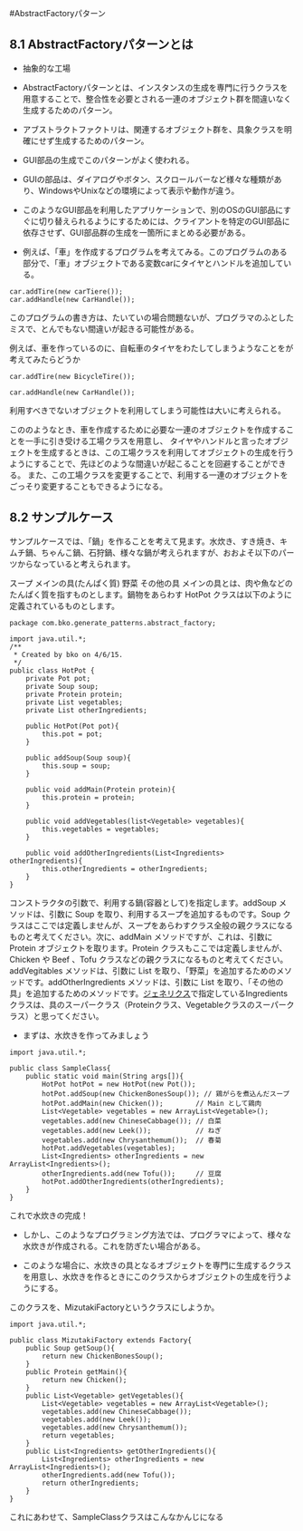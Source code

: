 #AbstractFactoryパターン

## 8.1 AbstractFactoryパターンとは

- 抽象的な工場
- AbstractFactoryパターンとは、インスタンスの生成を専門に行うクラスを用意することで、整合性を必要とされる一連のオブジェクト群を間違いなく生成するためのパターン。

- アブストラクトファクトリは、関連するオブジェクト群を、具象クラスを明確にせず生成するためのパターン。
- GUI部品の生成でこのパターンがよく使われる。
- GUIの部品は、ダイアログやボタン、スクロールバーなど様々な種類があり、WindowsやUnixなどの環境によって表示や動作が違う。

- このようなGUI部品を利用したアプリケーションで、別のOSのGUI部品にすぐに切り替えられるようにするためには、クライアントを特定のGUI部品に依存させず、GUI部品群の生成を一箇所にまとめる必要がある。


- 例えば、「車」を作成するプログラムを考えてみる。このプログラムのある部分で、「車」オブジェクトである変数carにタイヤとハンドルを追加している。


```
car.addTire(new carTiere());
car.addHandle(new CarHandle());
```

 このプログラムの書き方は、たいていの場合問題ないが、プログラマのふとしたミスで、とんでもない間違いが起きる可能性がある。
 
 例えば、車を作っているのに、自転車のタイヤをわたしてしまうようなことをが考えてみたらどうか
 
 ```
car.addTire(new BicycleTire());
 
car.addHandle(new CarHandle());

 ```
 
 利用すべきでないオブジェクトを利用してしまう可能性は大いに考えられる。
 
 こののようなとき、車を作成するために必要な一連のオブジェクトを作成することを一手に引き受ける工場クラスを用意し、
 タイヤやハンドルと言ったオブジェクトを生成するときは、この工場クラスを利用してオブジェクトの生成を行うようにすることで、先ほどのような間違いが起こることを回避することができる。
 また、この工場クラスを変更することで、利用する一連のオブジェクトをごっそり変更することもできるようになる。
 
 
 
## 8.2 サンプルケース
サンプルケースでは、「鍋」を作ることを考えて見ます。水炊き、すき焼き、キムチ鍋、ちゃんこ鍋、石狩鍋、様々な鍋が考えられますが、おおよそ以下のパーツからなっていると考えられます。

スープ
メインの具(たんぱく質)
野菜
その他の具
メインの具とは、肉や魚などのたんぱく質を指すものとします。鍋物をあらわす HotPot クラスは以下のように定義されているものとします。


```
package com.bko.generate_patterns.abstract_factory;

import java.util.*;
/**
 * Created by bko on 4/6/15.
 */
public class HotPot {
    private Pot pot;
    private Soup soup;
    private Protein protein;
    private List vegetables;
    private List otherIngredients;

    public HotPot(Pot pot){
        this.pot = pot;
    }

    public addSoup(Soup soup){
        this.soup = soup;
    }

    public void addMain(Protein protein){
        this.protein = protein;
    }

    public void addVegetables(list<Vegetable> vegetables){
        this.vegetables = vegetables;
    }

    public void addOtherIngredients(List<Ingredients> otherIngredients){
        this.otherIngredients = otherIngredients;
    }
}

```

コンストラクタの引数で、利用する鍋(容器として)を指定します。addSoup メソッドは、引数に Soup を取り、利用するスープを追加するものです。Soup クラスはここでは定義しませんが、スープをあらわすクラス全般の親クラスになるものと考えてください。次に、addMain メソッドですが、これは、引数に Protein オブジェクトを取ります。Protein クラスもここでは定義しませんが、Chicken や Beef 、Tofu クラスなどの親クラスになるものと考えてください。addVegitables メソッドは、引数に List を取り、「野菜」を追加するためのメソッドです。addOtherIngredients メソッドは、引数に List を取り、「その他の具」を追加するためのメソッドです。[ジェネリクス](http://d.hatena.ne.jp/Nagise/20101105/1288938415)で指定しているIngredientsクラスは、具のスーパークラス（Proteinクラス、Vegetableクラスのスーパークラス）と思ってください。

- まずは、水炊きを作ってみましょう

```
import java.util.*;
 
public class SampleClass{
    public static void main(String args[]){
        HotPot hotPot = new HotPot(new Pot());
        hotPot.addSoup(new ChickenBonesSoup()); // 鶏がらを煮込んだスープ
        hotPot.addMain(new Chicken());        // Main として鶏肉
        List<Vegetable> vegetables = new ArrayList<Vegetable>();
        vegetables.add(new ChineseCabbage()); // 白菜
        vegetables.add(new Leek());           // ねぎ
        vegetables.add(new Chrysanthemum());  // 春菊
        hotPot.addVegetables(vegetables);
        List<Ingredients> otherIngredients = new ArrayList<Ingredients>();
        otherIngredients.add(new Tofu());     // 豆腐
        hotPot.addOtherIngredients(otherIngredients);
    }
}
```

これで水炊きの完成！

- しかし、このようなプログラミング方法では、プログラマによって、様々な水炊きが作成される。これを防ぎたい場合がある。

- このような場合に、水炊きの具となるオブジェクトを専門に生成するクラスを用意し、水炊きを作るときにこのクラスからオブジェクトの生成を行うようにする。

このクラスを、MizutakiFactoryというクラスにしようか。



```
import java.util.*;
 
public class MizutakiFactory extends Factory{
    public Soup getSoup(){
        return new ChickenBonesSoup();
    }
    public Protein getMain(){
        return new Chicken();
    }
    public List<Vegetable> getVegetables(){
        List<Vegetable> vegetables = new ArrayList<Vegetable>();
        vegetables.add(new ChineseCabbage());
        vegetables.add(new Leek());
        vegetables.add(new Chrysanthemum());
        return vegetables;
    }
    public List<Ingredients> getOtherIngredients(){
        List<Ingredients> otherIngredients = new ArrayList<Ingredients>();
        otherIngredients.add(new Tofu());
        return otherIngredients;
    }
}

```

これにあわせて、SampleClassクラスはこんなかんじになる
```

```

